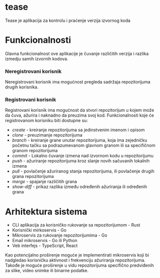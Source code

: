 # tease
Tease je aplikacija za kontrolu i praćenje verzija izvornog koda
# Funkcionalnosti
Glavna funkcionalnost ove aplikacije je čuvanje različitih verzija i razlika izmedju samih izvornih kodova.

### Neregistrovani korisnik
Neregistrovani korisnik ima mogućnost pregleda sadržaja repozitorijuma drugih korisnika.

### Registrovani korisnik
Registrovani korisnik ima mogućnost da stvori repozitorijum u kojem može da čuva, ažurira i naknadno da preuzima svoj kod.
Funkcionalnosti koje će registrovanom korisniku biti dostupne su:
* _create_ -
kreiranje repozitorijuma sa jedinstvenim imenom i opisom
* _clone_ -
preuzimanje repozitorijuma
* _branch_ -
kreiranje grane unutar repozitorijuma, koja ima zejedničku početnu tačku sa podrazumevanom glavnom granom ili sa specifičnom granom repozitorijuma
* _commit_ - 
Lokalno čuvanje izmena nad izvornom kodu u repozitorijumu
* _push_ -
ažuriranje repozitorijuma kroz slanje novih sačuvanih lokalnih izmena
* _pull_ -
povlačenje ažuriranog stanja repozitorijuma, ili povlačenje drugih grana repozitorijuma
* _merge_ -
spajanje različitih grana
* _show-diff_ -
prikaz razlika između određenih ažuriranja ili određenih grana

# Arhitektura sistema
* CLI aplikacija za korisničko rukovanje sa repozitorijumom - Rust
* Korisnički mirkoservis - Go
* Mikroservis za rukovanje repozitorijumima - Go
* Email mikroservis - Go ili Python
* Veb interfejs - TypeScript, React

Kao potencijalno proširenje moguće je implementirati mikroservis koji bi nadgledao korisničku aktivnost i frekvenciju ažuriranja repozitorijuma. Takođe je moguće proširenje u vidu repozitorijuma specifično predviđenih za slike, video snimke ili binarne podatke.
